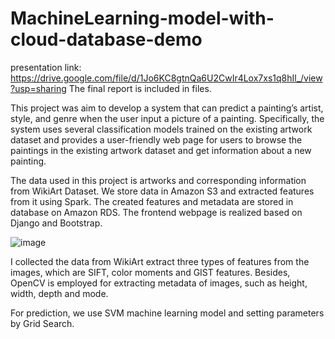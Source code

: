 # MachineLearning-model-with-cloud-database-demo
presentation link: https://drive.google.com/file/d/1Jo6KC8gtnQa6U2CwIr4Lox7xs1q8hIl_/view?usp=sharing
The final report is included in files.

This project was aim to develop a system that can predict a painting’s artist, style, and genre when the user input a picture of a painting. Specifically, the system uses several classification models trained on the existing artwork dataset and provides a user-friendly web page for users to browse the paintings in the existing artwork dataset and get information about a new painting. 


The data used in this project is artworks and corresponding information from WikiArt Dataset. We store data in Amazon S3 and extracted features from it using Spark. The created features and metadata are stored in database on Amazon RDS. The frontend webpage is realized based on Django and Bootstrap.

![image](https://user-images.githubusercontent.com/91628195/183343565-b33112ce-88c0-44e0-9447-a3b591e19880.png)

I collected the data from WikiArt extract three types of features from the images, which are SIFT, color moments and GIST features. Besides, OpenCV is employed for extracting metadata of images, such as height, width, depth and mode.


For prediction, we use SVM machine learning model and setting parameters by Grid Search.



